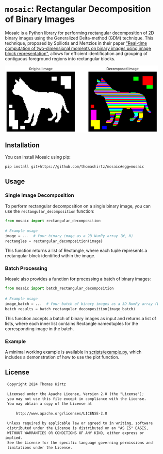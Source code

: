 # `mosaic`: Rectangular Decomposition of Binary Images

Mosaic is a Python library for performing rectangular decomposition of 2D binary images using the Generalized Delta-method (GDM) technique. This technique, proposed by Spiliotis and Mertzios in their paper ["Real-time computation of two-dimensional moments on binary images using image block representation"](https://ieeexplore.ieee.org/document/725368), allows for efficient identification and grouping of contiguous foreground regions into rectangular blocks.

<img align="center" width="600" alt="Example from the 99-Shape Database of the LEMS at Brown University"  src="./scripts/output.png">

## Installation

You can install Mosaic using pip:

```
pip install git+https://github.com/thomashirtz/mosaic#egg=mosaic
```

## Usage

### Single Image Decomposition

To perform rectangular decomposition on a single binary image, you can use the `rectangular_decomposition` function:

```python
from mosaic import rectangular_decomposition

# Example usage
image = ...  # Your binary image as a 2D NumPy array (W, H)
rectangles = rectangular_decomposition(image)
```

This function returns a list of Rectangle, where each tuple represents a rectangular block identified within the image.

### Batch Processing

Mosaic also provides a function for processing a batch of binary images:

```python
from mosaic import batch_rectangular_decomposition

# Example usage
image_batch = ...  # Your batch of binary images as a 3D NumPy array (B, W, H)
batch_results = batch_rectangular_decomposition(image_batch)
```

This function accepts a batch of binary images as input and returns a list of lists, where each inner list contains Rectangle namedtuples for the corresponding image in the batch.

### Example

A minimal working example is available in [scripts/example.py](scripts/example.py), which includes a demonstration of how to use the plot function.

## License

     Copyright 2024 Thomas Hirtz

     Licensed under the Apache License, Version 2.0 (the "License");
     you may not use this file except in compliance with the License.
     You may obtain a copy of the License at

         http://www.apache.org/licenses/LICENSE-2.0

     Unless required by applicable law or agreed to in writing, software
     distributed under the License is distributed on an "AS IS" BASIS,
     WITHOUT WARRANTIES OR CONDITIONS OF ANY KIND, either express or implied.
     See the License for the specific language governing permissions and
     limitations under the License.
